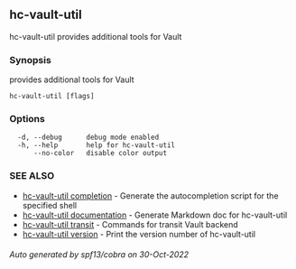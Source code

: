 ## hc-vault-util

hc-vault-util provides additional tools for Vault

### Synopsis

provides additional tools for Vault 

```
hc-vault-util [flags]
```

### Options

```
  -d, --debug      debug mode enabled
  -h, --help       help for hc-vault-util
      --no-color   disable color output
```

### SEE ALSO

* [hc-vault-util completion](hc-vault-util_completion.md)	 - Generate the autocompletion script for the specified shell
* [hc-vault-util documentation](hc-vault-util_documentation.md)	 - Generate Markdown doc for hc-vault-util
* [hc-vault-util transit](hc-vault-util_transit.md)	 - Commands for transit Vault backend
* [hc-vault-util version](hc-vault-util_version.md)	 - Print the version number of hc-vault-util

###### Auto generated by spf13/cobra on 30-Oct-2022
